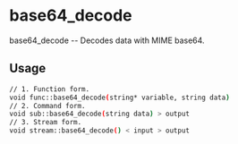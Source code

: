 # base64_decode
base64_decode -- Decodes data with MIME base64.

## Usage
```sh
// 1. Function form.
void func::base64_decode(string* variable, string data)
// 2. Command form.
void sub::base64_decode(string data) > output
// 3. Stream form.
void stream::base64_decode() < input > output
```
